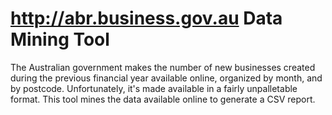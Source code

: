 http://abr.business.gov.au Data Mining Tool
===========================================

The Australian government makes the number of new businesses created during the previous financial year available online, organized by month, and by postcode. Unfortunately, it's made available in a fairly unpalletable format. This tool mines the data available online to generate a CSV report.